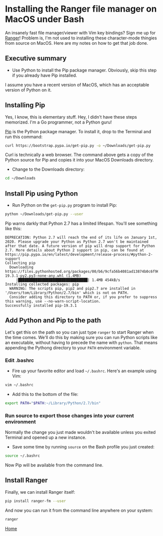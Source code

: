 # Installing the Ranger file manager on MacOS under Bash

An insanely fast file manager/viewer with Vim key bindings? Sign me up for [Ranger](https://github.com/ranger/ranger)! 
Problem is, I'm not used to installing these character-mode thingies from source on MacOS.  Here are my notes on how 
to get that job done. 

## Executive summary

* Use Python to install the Pip package manager. 
Obviously, skip this step if you already have Pip installed.

I assume you have a recent version of MacOS, which has an acceptable version of Python 
on it.

## Installing Pip

Yes, I know, this is elementary stuff. Hey, I didn't have these steps memorized. I'm a Go programmer, not
a Python guru!

[Pip](https://pip.pypa.io/en/stable/installing/) is the Python package manager. To install it, 
drop to the Terminal and run this command:

```bash
curl https://bootstrap.pypa.io/get-pip.py -o ~/Downloads/get-pip.py
```

Curl is technically a web browser. The command above gets a copy of the Python source for Pip
and copies it into your MacOS Downloads directory.

* Change to the Downloads directory:

```bash
cd ~/Downloads
```

## Install Pip using Python

* Run Python on the `get-pip.py` program to install Pip:

```bash
python ~/Downloads/get-pip.py --user
```

Pip warns darkly that Python 2.7 has a limited lifespan. You'll see
something like this:

```
DEPRECATION: Python 2.7 will reach the end of its life on January 1st, 2020. Please upgrade your Python as Python 2.7 won't be maintained after that date. A future version of pip will drop support for Python 2.7. More details about Python 2 support in pip, can be found at https://pip.pypa.io/en/latest/development/release-process/#python-2-support
Collecting pip
  Downloading https://files.pythonhosted.org/packages/00/b6/9cfa56b4081ad13874b0c6f96af8ce16cfbc1cb06bedf8e9164ce5551ec1/pip-19.3.1-py2.py3-none-any.whl (1.4MB)
     |████████████████████████████████| 1.4MB 454kB/s 
Installing collected packages: pip
  WARNING: The scripts pip, pip2 and pip2.7 are installed in '/Users/tom/Library/Python/2.7/bin' which is not on PATH.
  Consider adding this directory to PATH or, if you prefer to suppress this warning, use --no-warn-script-location.
Successfully installed pip-19.3.1
```

## Add Python and Pip to the path

Let's get this on the path so you can just type `ranger` to start Ranger when the time comes.
We'll do this by making sure you can run Python scripts like an executable, without 
having to precede the name with `python`. That means appending the Pythong directory
to your `PATH` environment variable.

### Edit .bashrc

* Fire up your favorite editor and load `~/.bashrc`. Here's an example using Vim:

```bash
vim ~/.bashrc
```

* Add this to the bottom of the file:

```bash
export PATH="$PATH:~/Library/Python/2.7/bin"
```

### Run source to export those changes into your current environment

Normally the change you just made wouldn't be available unless you 
exited Terminal and opened up a new instance.

* Save some time by running `source` on the Bash profile you just created:

```bash
source ~/.bashrc
```

Now Pip will be available from the command line.

## Install Ranger

Finally, we can install Ranger itself:

```bash
pip install ranger-fm --user
```

And now you can run it from the command line anywhere on your system:

```bash
ranger
```

[Home](/)

